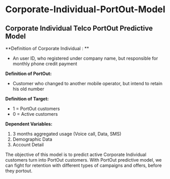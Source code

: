 # Corporate-Individual-PortOut-Model

## Corporate Individual Telco PortOut Predictive Model


**Definition of Corporate Individual : **
- An user ID, who registered under company name, but responsible for monthly phone credit payment

**Definition of PortOut:**
- Customer who changed to another mobile operator, but intend to retain his old number

**Definition of Target:** 
- 1 = PortOut customers
- 0 = Active customers

**Dependent Variables:**
1. 3 months aggregated usage (Voice call, Data, SMS)
2. Demographic Data
3. Account Detail

The objective of this model is to predict active Corporate Individual customers turn into PortOut customers. With PortOut predictive model, we can fight for retention with different types of campaigns and offers, before they portout.

